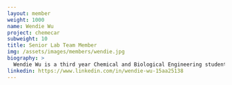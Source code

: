 ```yaml
---
layout: member
weight: 1000
name: Wendie Wu
project: chemecar
subweight: 10
title: Senior Lab Team Member
img: /assets/images/members/wendie.jpg
biography: >
  Wendie Wu is a third year Chemical and Biological Engineering student who is a member of the senior lab team. She has been involved in developing the iodine clock timing mechanism for the 2018 Senior Chem-E-Car. She has also contributed to the 2017 Junior Chem-E-Car, as a member of the mechanical team, for designing and constructing the water tank on the vehicle.
linkedin: https://www.linkedin.com/in/wendie-wu-15aa25138
---
```

